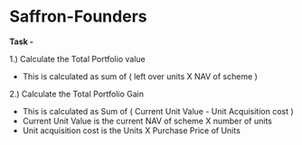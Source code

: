 # Saffron-Founders
**Task -** 

1.) Calculate the Total Portfolio value 

- This is calculated as sum of ( left over units X NAV of scheme )

2.) Calculate the Total Portfolio Gain 

- This is calculated as Sum of ( Current Unit Value - Unit Acquisition cost )
- Current Unit Value is the current NAV of scheme X number of units
- Unit acquisition cost is the Units X Purchase Price of Units
